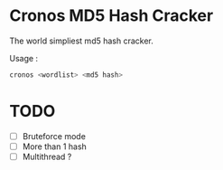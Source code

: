 # Cronos MD5 Hash Cracker

The world simpliest md5 hash cracker.

Usage :

```sh
cronos <wordlist> <md5 hash>
```

# TODO

- [ ] Bruteforce mode 
- [ ] More than 1 hash
- [ ] Multithread ?
